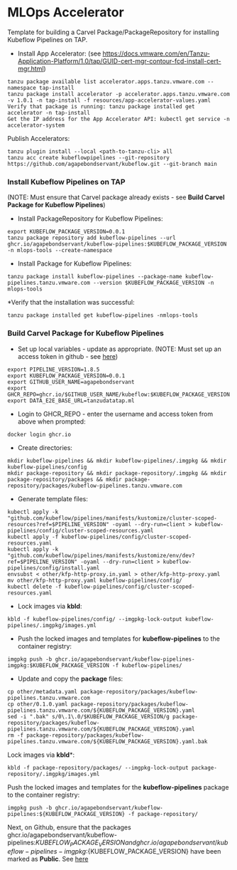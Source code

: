 # MLOps Accelerator
Template for building a Carvel Package/PackageRepository for installing Kubeflow Pipelines on TAP.

* Install App Accelerator: (see https://docs.vmware.com/en/Tanzu-Application-Platform/1.0/tap/GUID-cert-mgr-contour-fcd-install-cert-mgr.html)
```
tanzu package available list accelerator.apps.tanzu.vmware.com --namespace tap-install
tanzu package install accelerator -p accelerator.apps.tanzu.vmware.com -v 1.0.1 -n tap-install -f resources/app-accelerator-values.yaml
Verify that package is running: tanzu package installed get accelerator -n tap-install
Get the IP address for the App Accelerator API: kubectl get service -n accelerator-system
```

Publish Accelerators:
```
tanzu plugin install --local <path-to-tanzu-cli> all
tanzu acc create kubeflowpipelines --git-repository https://github.com/agapebondservant/kubeflow.git --git-branch main
```

### Install Kubeflow Pipelines on TAP
(NOTE: Must ensure that Carvel package already exists - see **Build Carvel Package for Kubeflow Pipelines**)
* Install PackageRepository for Kubeflow Pipelines:
```
export KUBEFLOW_PACKAGE_VERSION=0.0.1
tanzu package repository add kubeflow-pipelines --url ghcr.io/agapebondservant/kubeflow-pipelines:$KUBEFLOW_PACKAGE_VERSION -n mlops-tools --create-namespace
```

* Install Package for Kubeflow Pipelines:
```
tanzu package install kubeflow-pipelines --package-name kubeflow-pipelines.tanzu.vmware.com --version $KUBEFLOW_PACKAGE_VERSION -n mlops-tools
```

*Verify that the installation was successful:
```
tanzu package installed get kubeflow-pipelines -nmlops-tools
```


### Build Carvel Package for Kubeflow Pipelines

* Set up local variables - update as appropriate. (NOTE: Must set up an access token in github - see [here](https://docs.github.com/en/authentication/keeping-your-account-and-data-secure/creating-a-personal-access-token))
```
export PIPELINE_VERSION=1.8.5
export KUBEFLOW_PACKAGE_VERSION=0.0.1
export GITHUB_USER_NAME=agapebondservant
export GHCR_REPO=ghcr.io/$GITHUB_USER_NAME/kubeflow:$KUBEFLOW_PACKAGE_VERSION
export DATA_E2E_BASE_URL=tanzudatatap.ml
```

* Login to GHCR_REPO - enter the username and access token from above when prompted:
```
docker login ghcr.io
```

* Create directories:
```
mkdir kubeflow-pipelines && mkdir kubeflow-pipelines/.imgpkg && mkdir kubeflow-pipelines/config
mkdir package-repository && mkdir package-repository/.imgpkg && mkdir package-repository/packages && mkdir package-repository/packages/kubeflow-pipelines.tanzu.vmware.com
```

* Generate template files:
```
kubectl apply -k "github.com/kubeflow/pipelines/manifests/kustomize/cluster-scoped-resources?ref=$PIPELINE_VERSION" -oyaml --dry-run=client > kubeflow-pipelines/config/cluster-scoped-resources.yaml
kubectl apply -f kubeflow-pipelines/config/cluster-scoped-resources.yaml
kubectl apply -k "github.com/kubeflow/pipelines/manifests/kustomize/env/dev?ref=$PIPELINE_VERSION" -oyaml --dry-run=client > kubeflow-pipelines/config/install.yaml
envsubst < other/kfp-http-proxy.in.yaml > other/kfp-http-proxy.yaml
mv other/kfp-http-proxy.yaml kubeflow-pipelines/config/
kubectl delete -f kubeflow-pipelines/config/cluster-scoped-resources.yaml
```

* Lock images via **kbld**:
```
kbld -f kubeflow-pipelines/config/ --imgpkg-lock-output kubeflow-pipelines/.imgpkg/images.yml
```

* Push the locked images and templates for **kubeflow-pipelines** to the container registry:
```
imgpkg push -b ghcr.io/agapebondservant/kubeflow-pipelines-imgpkg:$KUBEFLOW_PACKAGE_VERSION -f kubeflow-pipelines/
```

* Update and copy the **package** files:
```
cp other/metadata.yaml package-repository/packages/kubeflow-pipelines.tanzu.vmware.com
cp other/0.1.0.yaml package-repository/packages/kubeflow-pipelines.tanzu.vmware.com/${KUBEFLOW_PACKAGE_VERSION}.yaml
sed -i ".bak" s/0\.1\.0/$KUBEFLOW_PACKAGE_VERSION/g package-repository/packages/kubeflow-pipelines.tanzu.vmware.com/${KUBEFLOW_PACKAGE_VERSION}.yaml
rm -f package-repository/packages/kubeflow-pipelines.tanzu.vmware.com/${KUBEFLOW_PACKAGE_VERSION}.yaml.bak
```

Lock images via **kbld***:
```
kbld -f package-repository/packages/ --imgpkg-lock-output package-repository/.imgpkg/images.yml
```

Push the locked images and templates for the **kubeflow-pipelines** package to the container registry:
```
imgpkg push -b ghcr.io/agapebondservant/kubeflow-pipelines:${KUBEFLOW_PACKAGE_VERSION} -f package-repository/
```

Next, on Github, ensure that the packages ghcr.io/agapebondservant/kubeflow-pipelines:${KUBEFLOW_PACKAGE_VERSION} and
ghcr.io/agapebondservant/kubeflow-pipelines-imgpkg:${KUBEFLOW_PACKAGE_VERSION} have been marked as **Public**.
See [here](https://docs.github.com/en/packages/learn-github-packages/configuring-a-packages-access-control-and-visibility)